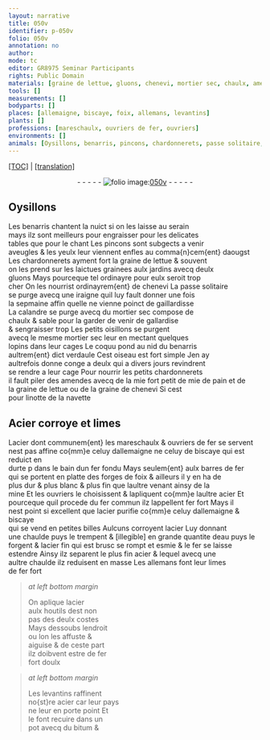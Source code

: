 ```yaml
---
layout: narrative
title: 050v
identifier: p-050v
folio: 050v
annotation: no
author:
mode: tc
editor: GR8975 Seminar Participants
rights: Public Domain
materials: [graine de lettue, gluons, chenevi, mortier sec, chaulx, amendes, mie, pain, graine de chenevi, navette, Acier, acier, fer, fer fondu, eau, bitum]
tools: []
measurements: []
bodyparts: []
places: [allemaigne, biscaye, foix, allemans, levantins]
plants: []
professions: [mareschaulx, ouvriers de fer, ouvriers]
environments: []
animals: [Oysillons, benarris, pincons, chardonnerets, passe solitaire, iraigne, calandre, oisillons, coquu, verdaule, linotte]
---
```


<p><a href="{{ site.baseurl }}/diplomatic/" target="_blank">[TOC]</a> | <a href="{{ site.baseurl }}/texts/p-050v_tl/ target="_blank"">[translation]</a></p><div class="folio" align="center">- - - - - <a href="http://gallica.bnf.fr/ark:/12148/btv1b10500001g/f106.image" target="_blank"><img src="https://cu-mkp.github.io/2017-workshop-edition/assets/photo-icon.png" alt="folio image: " style="display:inline-block; margin-bottom:-3px;"/>050v</a> - - - - - </div>  
  

## <span class="al">Oysillons</span>

 
Les <span class="al">benarris</span> chantent la nuict si on les laisse au serain<br/> mays ilz sont meilleurs pour engraisser pour les delicates<br/> tables que pour le chant Les <span class="al">pincons</span> sont subgects a venir<br/> aveugles & les yeulx leur viennent enfles au comma{n}cem{ent} daougst<br/> Les <span class="al">chardonnerets</span> ayment fort la <span class="m">graine de lettue</span> & souvent<br/> on les prend sur les laictues grainees aulx jardins avecq deulx<br/> <span class="m">gluons</span> Mays pourceque tel ordinayre pour eulx seroit trop<br/> cher On les nourrist ordinayrem{ent} de <span class="m">chenevi</span> La <span class="al">passe solitaire</span><br/> se purge avecq une <span class="al">iraigne</span> quil luy fault donner une fois<br/> la sepmaine affin quelle ne vienne poinct de gaillardisse<br/> La <span class="al">calandre</span> se purge avecq du <span class="m">mortier sec</span> compose de<br/> <span class="m">chaulx</span> & sable pour la garder de venir de gallardise<br/> & sengraisser trop Les petits <span class="al">oisillons</span> se purgent<br/> avecq le mesme <span class="m">mortier sec</span> leur en mectant quelques<br/> lopins dans leur cages Le <span class="al">coquu</span> pond au nid du <span class="al">benarris</span><br/> aultrem{ent} dict <span class="al">verdaule</span> Cest oiseau est fort simple Jen ay<br/> aultrefois donne conge a deulx qui a divers jours revindrent<br/> se rendre a leur cage Pour nourrir les petits <span class="al">chardonnerets</span><br/> il fault piler des <span class="m">amendes</span> avecq <span class="del">de la mie</span> <span class="add">fort petit de <span class="m">mie</span></span> de <span class="m">pain</span> et de<br/> la <span class="m">graine de lettue</span> ou de la <span class="m">graine de chenevi</span> Si cest<br/> pour <span class="al">linotte</span> de la <span class="m">navette</span>
 
 
  

## <span class="m">Acier</span> corroye et limes

 
L<span class="m">acier</span> dont communem{ent} les <span class="pro">mareschaulx</span> & <span class="pro">ouvriers de <span class="m">fer</span></span> se servent<br/> nest pas affine co{mm}e celuy d<span class="pl">allemaigne</span> ne celuy de <span class="pl">biscaye</span> qui est reduict en<br/> durte <span class="del">p</span> dans le bain dun <span class="m">fer fondu</span> Mays <span class="del">seulem{ent}</span> aulx barres de <span class="m">fer</span><br/> qui se portent en platte des forges de <span class="pl">foix</span> & ailleurs il y en ha de<br/> plus dur & plus blanc & plus fin que laultre venant ainsy de la<br/> mine Et les <span class="pro">ouvriers</span> le choisissent & lapliquent co{mm}e laultre <span class="m">acier</span> Et<br/> pourceque quil procede du <span class="m">fer</span> commun ilz lappellent <span class="m">fer</span> fort Mays il<br/> nest point si excellent que l<span class="m">acier</span> purifie co{mm}e celuy d<span class="pl">allemaigne</span> & <span class="pl">biscaye</span><br/> qui se vend en petites billes Aulcuns corroyent l<span class="m">acier</span> Luy donnant<br/> une chaulde puys le trempent <span class="del">& [illegible]</span> en grande quantite d<span class="m">eau</span> puys le<br/> forgent & l<span class="m">acier</span> fin qui est brusc se rompt et esmie & le <span class="m">fer</span> se laisse<br/> estendre Ainsy ilz separent le plus fin <span class="m">acier</span> <span class="del">&</span> lequel avecq une<br/> aultre chaulde ilz reduisent en masse Les <span class="pl">allemans</span> font leur limes<br/> de <span class="m">fer</span> fort
 
> *at left bottom margin*
> 
> 
>   On aplique l<span class="m">acier</span><br/> aulx houtils <span class="del">dest</span> non<br/> pas des deulx costes<br/> Mays dessoubs lendroit<br/> ou lon les affuste &<br/> aiguise & de ceste part<br/> ilz doibvent estre de <span class="m">fer</span><br/> fort doulx
 
> *at left bottom margin*
> 
> 
>   Les <span class="pl">levantins</span> raffinent<br/> no{st}re <span class="m">acier</span> car leur pays<br/> ne leur en porte point Et<br/> le font recuire dans un<br/> pot avecq du <span class="m">bitum</span> &
 
